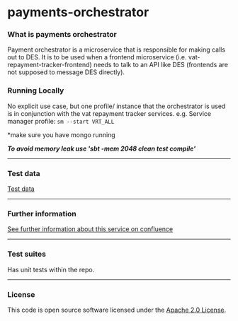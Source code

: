 
# payments-orchestrator

### What is payments orchestrator

Payment orchestrator is a microservice that is responsible for making calls out to DES. It is to be used when a frontend microservice (i.e. vat-repayment-tracker-frontend)
needs to talk to an API like DES (frontends are not supposed to message DES directly). 


### Running Locally

No explicit use case, but one profile/ instance that the orchestrator is used is in conjunction with the vat repayment tracker services.
e.g. Service manager profile: `sm --start VRT_ALL`

*make sure you have mongo running

***To avoid memory leak use 'sbt -mem 2048 clean test compile'***

---

### Test data
[Test data](https://confluence.tools.tax.service.gov.uk/display/OPS/VRT+Test+Data)

---

### Further information
[See further information about this service on confluence](https://confluence.tools.tax.service.gov.uk/display/OPS/payments-orchestrator)

---
### Test suites
Has unit tests within the repo.

---


### License     

This code is open source software licensed under the [Apache 2.0 License]("http://www.apache.org/licenses/LICENSE-2.0.html").


